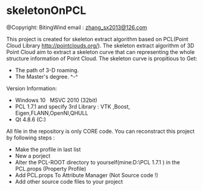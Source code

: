 # skeletonOnPCL
@Copyright:  BitingWind  email : zhang_sx2013@126.com

This project is created for skeleton extract algorithm based on PCL(Point Cloud Library http://pointclouds.org/).
The skeleton extract algorithm of 3D Point Cloud aim to extract a skeleton curve that can representing
the whole structure information of Point Cloud. 
The skeleton curve is propitious to Get:
* The path of 3-D roaming.
* The Master's degree. ^-^


Version Information:
* Windows  10   MSVC  2010 (32bit)
* PCL 1.7.1  and  specify  3rd Library : VTK ,Boost, Eigen,FLANN,OpenNI,QHULL
* Qt 4.8.6 (C:\)

All file in the repository is only CORE code.
You can reconstract this project by following steps :
* Make the profile  in last list
* New a porject 
* Alter the PCL-ROOT directory to yourself(mine:D:\PCL 1.7.1 ) in the PCL.props (Property Profile)
* Add PCL.props To Attribute Manager (Not Source code !)  
* Add other source code files to your project

